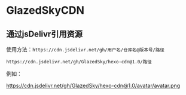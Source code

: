 # GlazedSkyCDN

## 通过jsDelivr引用资源



使用方法：`https://cdn.jsdelivr.net/gh/用户名/仓库名@版本号/路径`



```
https://cdn.jsdelivr.net/gh/GlazedSky/hexo-cdn@1.0/路径
```



例如：

<a href="https://cdn.jsdelivr.net/gh/GlazedSky/hexo-cdn@1.0/avatar/avatar.png">https://cdn.jsdelivr.net/gh/GlazedSky/hexo-cdn@1.0/avatar/avatar.png</a>
